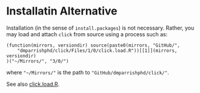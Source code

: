 Installatin Alternative
=======================

Installation (in the sense of `install.packages`) is not necessary.
Rather, you may load and attach `click` from source using a process such as:

    (function(mirrors, versiondir) source(paste0(mirrors, "GitHub/",
        "dmparrishphd/click/Files/1/0/click.load.R"))[[1]](mirrors, versiondir)	
    )("~/Mirrors/", "3/0/")
    
where `"~/Mirrors/"` is the path to `"GitHub/dmparrishphd/click/"`.

See also
[click.load.R](https://github.com/dmparrishphd/click/blob/master/Files/1/0/click.load.R).
